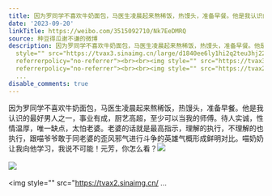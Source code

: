 ```yaml
---
title: 因为罗同学不喜欢牛奶面包，马医生凌晨起来熬稀饭，热馒头，准备早餐。他是我认识的最好男人之一，事业有成，厨艺高超，至少可以当我的师傅。待人实诚，性情温厚...
date: '2023-09-20'
linkTitle: https://weibo.com/3515092710/Nk7EeDMRQ
source: 种豆得瓜谢不谦的微博
description: 因为罗同学不喜欢牛奶面包，马医生凌晨起来熬稀饭，热馒头，准备早餐。他是我认识的最好男人之一，事业有成，厨艺高超，至少可以当我的师傅。待人实诚，性情温厚，唯一缺点，太怕老婆。老婆的话就是最高指示，理解的执行，不理解的也执行，跟喵爷爷敢于同老婆的歪风邪气进行斗争的英雄气概形成鲜明对比。喵奶奶让我向他学习，我说不可能！元芳，你怎么看？<img
  style="" src="https://tvax3.sinaimg.cn/large/d1840ee6ly1hi2q2teu3hj22eo37kkjm.jpg"
  referrerpolicy="no-referrer"><br><br><img style="" src="https://tvax3.sinaimg.cn/large/d1840ee6ly1hi2q30t05pj237k2eo4qq.jpg"
  referrerpolicy="no-referrer"><br><br><img style="" src="https://tvax2.sinaimg.cn/
  ...
disable_comments: true
---
```

因为罗同学不喜欢牛奶面包，马医生凌晨起来熬稀饭，热馒头，准备早餐。他是我认识的最好男人之一，事业有成，厨艺高超，至少可以当我的师傅。待人实诚，性情温厚，唯一缺点，太怕老婆。老婆的话就是最高指示，理解的执行，不理解的也执行，跟喵爷爷敢于同老婆的歪风邪气进行斗争的英雄气概形成鲜明对比。喵奶奶让我向他学习，我说不可能！元芳，你怎么看？<img style="" src="https://tvax3.sinaimg.cn/large/d1840ee6ly1hi2q2teu3hj22eo37kkjm.jpg" referrerpolicy="no-referrer"><br><br><img style="" src="https://tvax3.sinaimg.cn/large/d1840ee6ly1hi2q30t05pj237k2eo4qq.jpg" referrerpolicy="no-referrer"><br><br><img style="" src="https://tvax2.sinaimg.cn/ ...